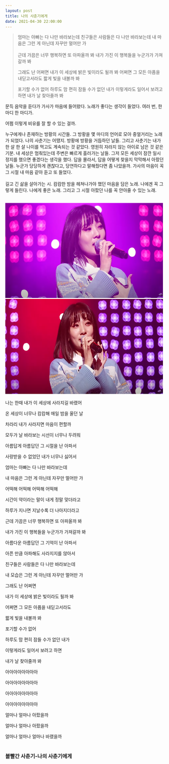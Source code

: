 ```yaml
---
layout: post
title: 나의 사춘기에게
date: 2021-04-30 22:00:00
---
```


<blockquote>

엄마는 아빠는 다 나만 바라보는데
친구들은 사람들은 다 나만 바라보는데
내 마음은 그런 게 아닌데 자꾸만 멀어만 가
<br>
<br>
근데 가끔은 너무 행복하면 또 아파올까 봐
내가 가진 이 행복들을 누군가가 가져갈까 봐
<br>

그래도 난 어쩌면
내가 이 세상에 밝은 빛이라도 될까 봐
어쩌면 그 모든 아픔을 내딛고서라도
짧게 빛을 내볼까 봐
<br>

포기할 수가 없어
하루도 맘 편히 잠들 수가 없던 내가
이렇게라도 일어서 보려고 하면
내가 날 찾아줄까 봐
</blockquote>

문득 음악을 듣다가 가사가 마음에 들어왔다. 노래가 좋다는 생각이 들었다. 여러 번, 한 마디 한 마디가. 

어쩜 이렇게 비유를 잘 할 수 있는 걸까.

누구에게나 존재하는 방황의 시간들. 그 방황을 몇 마디의 언어로 모아 중얼거리는 노래가 되었다. 나의 사춘기는 어땠지. 방황에 방황을 거듭하던 날들. 그리고 사춘기는 내가 한 살 한 살 나이를 먹고도 계속되는 것 같았다. 영원히 자라지 않는 아이로 남은 것 같은 기분. 내 세상은 멈춰있는데 주변은 빠르게 흘러가는 날들. 그저 모든 세상이 잠깐 일시정지를 했으면 좋겠다는 생각을 했다. 답을 몰라서, 답을 어떻게 찾을지 막막해서 아팠던 날들. 누군가 당당하게 괜찮다고, 당연하다고 말해줬다면 좀 나았을까. 가사의 마음이 꼭 그 시절 내 마음 같아 듣고 또 들었다.  
<br>
길고 긴 삶을 살아가는 시. 캄캄한 밤을 헤쳐나가야 했던 마음을 담은 노래. 나에겐 꼭 그렇게 들린다. 나에게 좋은 노래. 그리고 그 시절 아팠던 나를 꼭 안아줄 수 있는 노래. 

<br>
<img class="col two" src="/img/bol4.png" width="500" height="300"/>
<img class="col one" src="/img/bol42.png" width="500" height="300"/>
<br>

나는 한때 내가 이 세상에 사라지길 바랬어

온 세상이 너무나 캄캄해 매일 밤을 울던 날

차라리 내가 사라지면 마음이 편할까

모두가 날 바라보는 시선이 너무나 두려워

아름답게 아름답던 그 시절을 난 아파서

사랑받을 수 없었던 내가 너무나 싫어서

엄마는 아빠는 다 나만 바라보는데

내 마음은 그런 게 아닌데 자꾸만 멀어만 가 

어떡해 어떡해 어떡해 어떡해

시간이 약이라는 말이 내게 정말 맞더라고

하루가 지나면 지날수록 더 나아지더라고

근데 가끔은 너무 행복하면 또 아파올까 봐

내가 가진 이 행복들을 누군가가 가져갈까 봐

아름다운 아름답던 그 기억이 난 아파서

아픈 만큼 아파해도 사라지지를 않아서

친구들은 사람들은 다 나만 바라보는데

내 모습은 그런 게 아닌데 자꾸만 멀어만 가

그래도 난 어쩌면

내가 이 세상에 밝은 빛이라도 될까 봐

어쩌면 그 모든 아픔을 내딛고서라도

짧게 빛을 내볼까 봐

포기할 수가 없어

하루도 맘 편히 잠들 수가 없던 내가

이렇게라도 일어서 보려고 하면

내가 날 찾아줄까 봐

아아아아아아아아

아아아아아아아아

아아아아아아아아

아아아아아아아아

얼마나 얼마나 아팠을까

얼마나 얼마나 아팠을까

얼마나 얼마나 얼마나 바랬을까
<br>
<br>


### 볼빨간 사춘기-나의 사춘기에게